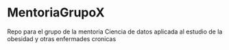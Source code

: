 # MentoriaGrupoX
Repo para el grupo de la mentoria Ciencia de datos aplicada al estudio de la obesidad y otras enfermades cronicas

